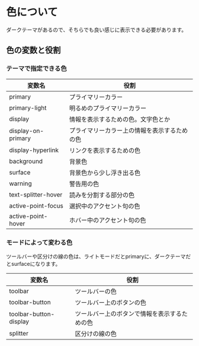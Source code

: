 # 色について

ダークテーマがあるので、そちらでも良い感じに表示できる必要があります。

## 色の変数と役割

### テーマで指定できる色

| 変数名 | 役割 |
| ---- | ---- |
| primary | プライマリーカラー |
| primary-light | 明るめのプライマリーカラー |
| display | 情報を表示するための色。文字色とか |
| display-on-primary | プライマリーカラー上の情報を表示するための色 |
| display-hyperlink | リンクを表示するための色 |
| background | 背景色 |
| surface | 背景色から少し浮き出る色 |
| warning | 警告用の色 |
| text-splitter-hover | 読みを分割する部分の色 |
| active-point-focus | 選択中のアクセント句の色 |
| active-point-hover | ホバー中のアクセント句の色 |

### モードによって変わる色

ツールバーや区分けの線の色は、ライトモードだとprimaryに、ダークテーマだとsurfaceになります。

| 変数名 | 役割 |
| ---- | ---- |
| toolbar | ツールバーの色 |
| toolbar-button | ツールバー上のボタンの色 |
| toolbar-button-display | ツールバー上のボタンで情報を表示するための色 |
| splitter | 区分けの線の色 |
